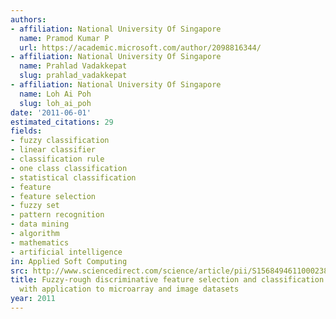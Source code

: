 ```yaml
---
authors:
- affiliation: National University Of Singapore
  name: Pramod Kumar P
  url: https://academic.microsoft.com/author/2098816344/
- affiliation: National University Of Singapore
  name: Prahlad Vadakkepat
  slug: prahlad_vadakkepat
- affiliation: National University Of Singapore
  name: Loh Ai Poh
  slug: loh_ai_poh
date: '2011-06-01'
estimated_citations: 29
fields:
- fuzzy classification
- linear classifier
- classification rule
- one class classification
- statistical classification
- feature
- feature selection
- fuzzy set
- pattern recognition
- data mining
- algorithm
- mathematics
- artificial intelligence
in: Applied Soft Computing
src: http://www.sciencedirect.com/science/article/pii/S1568494611000238
title: Fuzzy-rough discriminative feature selection and classification algorithm,
  with application to microarray and image datasets
year: 2011
---
```

